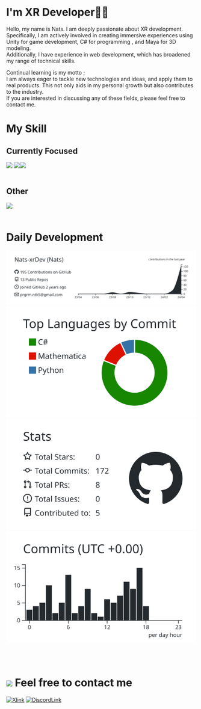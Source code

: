 # I'm XR Developer🧑‍💻
Hello, my name is Nats. I am deeply passionate about  XR development. <br>
Specifically, I am actively involved in creating immersive experiences using Unity for game development, C# for programming , and Maya for 3D modeling. <br> Additionally, I have experience in web development, which has broadened my range of technical skills.


Continual learning is my motto ; <br>I am always eager to tackle new technologies and ideas, and apply them to real products. This not only aids in my personal growth but also contributes to the industry. <br>If you are interested in discussing any of these fields, please feel free to contact me.
# My Skill
## Currently Focused
<img src="https://skillicons.dev/icons?i=unity,cs&theme=light" /> <img src ="https://github.com/Nats-xrDev/Nats-xrDev/assets/86301377/48e86101-7e80-41be-ae62-ca0db6ea615a" width = 54px><img src="https://skillicons.dev/icons?i=blender,gcp&theme=light" /> <br /><br />
## Other
<img src="https://skillicons.dev/icons?i=html,css,js,py,vim,figma,git,github,bitbucket,visualstudio,vscode,ps,ai,ae,xd&theme=light" /> <br /><br />

# Daily Development
[![](https://raw.githubusercontent.com/Nats-xrDev/Nats-xrDev/main/profile-summary-card-output/graywhite/0-profile-details.svg)](https://github.com/vn7n24fzkq/github-profile-summary-cards)
[![](https://raw.githubusercontent.com/Nats-xrDev/Nats-xrDev/main/profile-summary-card-output/graywhite/2-most-commit-language.svg)](https://github.com/vn7n24fzkq/github-profile-summary-cards)
[![](https://raw.githubusercontent.com/Nats-xrDev/Nats-xrDev/main/profile-summary-card-output/graywhite/3-stats.svg)](https://github.com/vn7n24fzkq/github-profile-summary-cards) [![](https://raw.githubusercontent.com/Nats-xrDev/Nats-xrDev/main/profile-summary-card-output/graywhite/4-productive-time.svg)](https://github.com/vn7n24fzkq/github-profile-summary-cards)


<br><br>

# <img src="https://github.com/Nats-xrDev/Nats-xrDev/assets/86301377/f6202835-52e4-4dc9-8c51-6bb70c6ae49f" width = 3%> Feel free to contact me 
<p align="left">
<a href="https://twitter.com/nats_vr" target="_blank"><img align="center" src="https://github.com/Nats-xrDev/Nats-xrDev/assets/86301377/d7315d6f-74b3-4a17-855b-edbb2d3fba40" alt="Xlink" width="40" /></a>
<a href="https://discord.com/users/1151111167561961544"target="_blank"><img align="center" src="https://github.com/Nats-xrDev/Nats-xrDev/assets/86301377/1cfc1d1a-e6ca-46f3-a33d-074642ecb04d" alt="DiscordLink" width="40" /></a>


</a>
</p>

